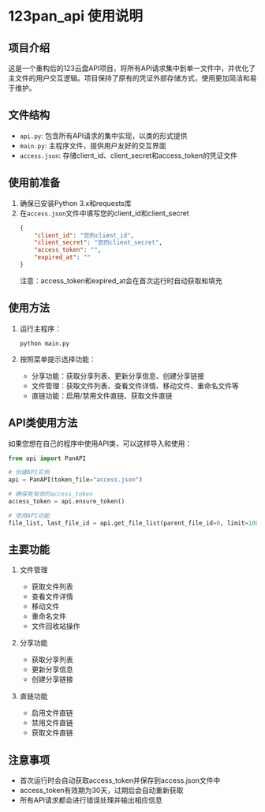 # 123pan_api 使用说明

## 项目介绍
这是一个重构后的123云盘API项目，将所有API请求集中到单一文件中，并优化了主文件的用户交互逻辑。项目保持了原有的凭证外部存储方式，使用更加简洁和易于维护。

## 文件结构
- `api.py`: 包含所有API请求的集中实现，以类的形式提供
- `main.py`: 主程序文件，提供用户友好的交互界面
- `access.json`: 存储client_id、client_secret和access_token的凭证文件

## 使用前准备
1. 确保已安装Python 3.x和requests库
2. 在`access.json`文件中填写您的client_id和client_secret
   ```json
   {
       "client_id": "您的client_id",
       "client_secret": "您的client_secret",
       "access_token": "",
       "expired_at": ""
   }
   ```
   注意：access_token和expired_at会在首次运行时自动获取和填充

## 使用方法
1. 运行主程序：
   ```
   python main.py
   ```

2. 按照菜单提示选择功能：
   - 分享功能：获取分享列表、更新分享信息、创建分享链接
   - 文件管理：获取文件列表、查看文件详情、移动文件、重命名文件等
   - 直链功能：启用/禁用文件直链、获取文件直链

## API类使用方法
如果您想在自己的程序中使用API类，可以这样导入和使用：

```python
from api import PanAPI

# 创建API实例
api = PanAPI(token_file="access.json")

# 确保有有效的access_token
access_token = api.ensure_token()

# 使用API功能
file_list, last_file_id = api.get_file_list(parent_file_id=0, limit=100)
```

## 主要功能
1. 文件管理
   - 获取文件列表
   - 查看文件详情
   - 移动文件
   - 重命名文件
   - 文件回收站操作

2. 分享功能
   - 获取分享列表
   - 更新分享信息
   - 创建分享链接

3. 直链功能
   - 启用文件直链
   - 禁用文件直链
   - 获取文件直链

## 注意事项
- 首次运行时会自动获取access_token并保存到access.json文件中
- access_token有效期为30天，过期后会自动重新获取
- 所有API请求都会进行错误处理并输出相应信息
